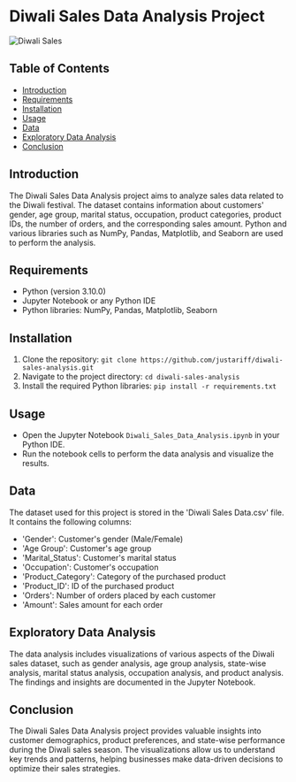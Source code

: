 # Diwali Sales Data Analysis Project

![Diwali Sales](https://indian-retailer.s3.ap-south-1.amazonaws.com/s3fs-public/2019-10/diwalisale.jpg)

## Table of Contents
- [Introduction](#introduction)
- [Requirements](#requirements)
- [Installation](#installation)
- [Usage](#usage)
- [Data](#data)
- [Exploratory Data Analysis](#exploratory-data-analysis)
- [Conclusion](#conclusion)
## Introduction
The Diwali Sales Data Analysis project aims to analyze sales data related to the Diwali festival. The dataset contains information about customers' gender, age group, marital status, occupation, product categories, product IDs, the number of orders, and the corresponding sales amount. Python and various libraries such as NumPy, Pandas, Matplotlib, and Seaborn are used to perform the analysis.

## Requirements
- Python (version 3.10.0)
- Jupyter Notebook or any Python IDE
- Python libraries: NumPy, Pandas, Matplotlib, Seaborn

## Installation
1. Clone the repository: `git clone https://github.com/justariff/diwali-sales-analysis.git`
2. Navigate to the project directory: `cd diwali-sales-analysis`
3. Install the required Python libraries: `pip install -r requirements.txt`

## Usage
- Open the Jupyter Notebook `Diwali_Sales_Data_Analysis.ipynb` in your Python IDE.
- Run the notebook cells to perform the data analysis and visualize the results.

## Data
The dataset used for this project is stored in the 'Diwali Sales Data.csv' file. It contains the following columns:
- 'Gender': Customer's gender (Male/Female)
- 'Age Group': Customer's age group
- 'Marital_Status': Customer's marital status
- 'Occupation': Customer's occupation
- 'Product_Category': Category of the purchased product
- 'Product_ID': ID of the purchased product
- 'Orders': Number of orders placed by each customer
- 'Amount': Sales amount for each order

## Exploratory Data Analysis
The data analysis includes visualizations of various aspects of the Diwali sales dataset, such as gender analysis, age group analysis, state-wise analysis, marital status analysis, occupation analysis, and product analysis. The findings and insights are documented in the Jupyter Notebook.

## Conclusion
The Diwali Sales Data Analysis project provides valuable insights into customer demographics, product preferences, and state-wise performance during the Diwali sales season. The visualizations allow us to understand key trends and patterns, helping businesses make data-driven decisions to optimize their sales strategies.
